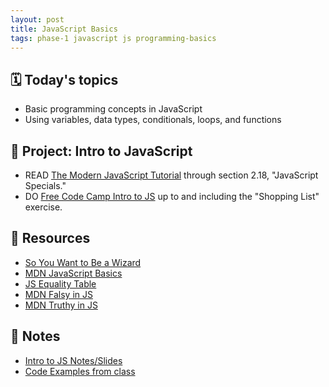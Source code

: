 ```yaml
---
layout: post
title: JavaScript Basics
tags: phase-1 javascript js programming-basics
---
```


## 🗓️ Today's topics

- Basic programming concepts in JavaScript
- Using variables, data types, conditionals, loops, and functions

## 🎯 Project: Intro to JavaScript

- READ [The Modern JavaScript Tutorial](https://javascript.info/) through section 2.18, "JavaScript Specials."
- DO [Free Code Camp Intro to JS](https://www.freecodecamp.org/learn/javascript-algorithms-and-data-structures/#basic-javascript) up to and including the "Shopping List" exercise.

## 🔖 Resources

- [So You Want to Be a Wizard](https://jvns.ca/wizard-zine.pdf)
- [MDN JavaScript Basics](https://developer.mozilla.org/en-US/docs/Learn/Getting_started_with_the_web/JavaScript_basics)
- [JS Equality Table](https://dorey.github.io/JavaScript-Equality-Table/)
- [MDN Falsy in JS](https://developer.mozilla.org/en-US/docs/Glossary/Falsy)
- [MDN Truthy in JS](https://developer.mozilla.org/en-US/docs/Glossary/Truthy)

## 🦉 Notes

- [Intro to JS Notes/Slides](https://github.com/Momentum-Team-16/notes/blob/main/intro-js.md)
- [Code Examples from class](https://github.com/Momentum-Team-16/example-js-basics)
